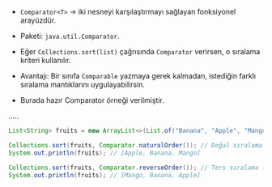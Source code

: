 - `Comparator<T>` → iki nesneyi karşılaştırmayı sağlayan fonksiyonel arayüzdür.

- Paketi: `java.util.Comparator`.

- Eğer `Collections.sort(list)` çağrısında `Comparator` verirsen, o sıralama kriteri kullanılır.

- Avantajı: Bir sınıfa `Comparable` yazmaya gerek kalmadan, istediğin farklı sıralama mantıklarını uygulayabilirsin.

- Burada hazır Comparator örneği verilmiştir.

.....

```java
List<String> fruits = new ArrayList<>(List.of("Banana", "Apple", "Mango"));

Collections.sort(fruits, Comparator.naturalOrder()); // Doğal sıralama (A-Z)
System.out.println(fruits); // [Apple, Banana, Mango]

Collections.sort(fruits, Comparator.reverseOrder()); // Ters sıralama (Z-A)
System.out.println(fruits); // [Mango, Banana, Apple]
```